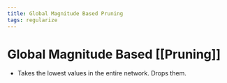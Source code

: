 ```yaml
---
title: Global Magnitude Based Pruning
tags: regularize
---
```


# Global Magnitude Based [[Pruning]]
- Takes the lowest values in the entire network. Drops them.


















































































